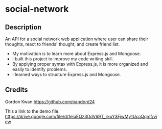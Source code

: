 # social-network

## Description

An API for a social network web application where user can share their thoughts, react to friends' thought, and create friend list.


- My motivation is to learn more about Express.js and Mongoose.
- I built this project to improve my code writing skill. 
- By applying proper syntax with Express.js, it is more organized and easily to identify problems. 
- I learned ways to structure Express.js and Mongoose.

## Credits

Gordon Kwan
https://github.com/pandord24

This a link to the demo file:
https://drive.google.com/file/d/1eluEQz3DdV69T_rkuY3EjwMy1UcoQqmf/view
